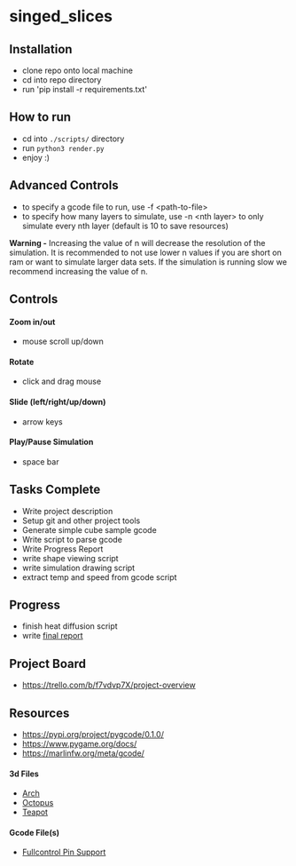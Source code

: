 # singed_slices

## Installation
- clone repo onto local machine
- cd into repo directory
- run 'pip install -r requirements.txt'

## How to run
- cd into `./scripts/` directory
- run `python3 render.py`
- enjoy :\)

## Advanced Controls
- to specify a gcode file to run, use -f \<path-to-file>
- to specify how many layers to simulate, use -n \<nth layer> to only simulate every nth layer (default is 10 to save resources)

 **Warning -**
Increasing the value of n will decrease the resolution of the simulation. It is recommended to not use lower n values if you are short on ram or want to simulate larger data sets. If the simulation is running slow we recommend increasing the value of n.

## Controls
#### Zoom in/out
- mouse scroll up/down
#### Rotate
- click and drag mouse
#### Slide (left/right/up/down)
- arrow keys
#### Play/Pause Simulation
- space bar

## Tasks Complete
- Write project description
- Setup git and other project tools
- Generate simple cube sample gcode
- Write script to parse gcode
- Write Progress Report
- write shape viewing script
- write simulation drawing script
- extract temp and speed from gcode script

## Progress
- finish heat diffusion script
- write [final report](https://www.overleaf.com/project/642da1880c0552fdb4473e66)

## Project Board 
- https://trello.com/b/f7vdvp7X/project-overview

## Resources
- https://pypi.org/project/pygcode/0.1.0/
- https://www.pygame.org/docs/
- https://marlinfw.org/meta/gcode/

#### 3d Files
- [Arch](https://www.thingiverse.com/thing:2135190)
- [Octopus](https://www.thingiverse.com/thing:3495390)
- [Teapot](https://www.thingiverse.com/thing:821)

#### Gcode File(s)
- [Fullcontrol Pin Support](https://fullcontrol.xyz/#/models/67cf20)